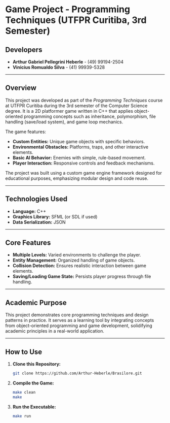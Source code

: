 # Game Project - Programming Techniques (UTFPR Curitiba, 3rd Semester)

## Developers
- **Arthur Gabriel Pellegrini Heberle** - (49) 99194-2504
- **Vinicius Romualdo Silva** - (41) 99939-5328

---

## Overview

This project was developed as part of the *Programming Techniques* course at UTFPR Curitiba during the 3rd semester of the Computer Science degree. It is a 2D platformer game written in C++ that applies object-oriented programming concepts such as inheritance, polymorphism, file handling (save/load system), and game loop mechanics.

The game features:
- **Custom Entities:** Unique game objects with specific behaviors.
- **Environmental Obstacles:** Platforms, traps, and other interactive elements.
- **Basic AI Behavior:** Enemies with simple, rule-based movement.
- **Player Interaction:** Responsive controls and feedback mechanisms.

The project was built using a custom game engine framework designed for educational purposes, emphasizing modular design and code reuse.

---

## Technologies Used

- **Language:** C++
- **Graphics Library:** SFML (or SDL if used)
- **Data Serialization:** JSON

---

## Core Features

- **Multiple Levels:** Varied environments to challenge the player.
- **Entity Management:** Organized handling of game objects.
- **Collision Detection:** Ensures realistic interaction between game elements.
- **Saving/Loading Game State:** Persists player progress through file handling.

---

## Academic Purpose

This project demonstrates core programming techniques and design patterns in practice. It serves as a learning tool by integrating concepts from object-oriented programming and game development, solidifying academic principles in a real-world application.

---

## How to Use

1. **Clone this Repository:**
   ```bash
   git clone https://github.com/Arthur-Heberle/Brasilore.git
   
2. **Compile the Game:**
   ```bash
   make clean
   make
   
3. **Run the Executable:**
   ```bash
   make run
